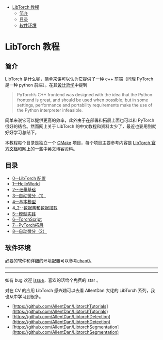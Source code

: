 - [LibTorch 教程](#libtorch-教程)
  - [简介](#简介)
  - [目录](#目录)
  - [软件环境](#软件环境)


#  LibTorch 教程 

## 简介

LibTorch 是什么呢，简单来讲可以认为它提供了一种 c++ 前端（同理 PyTorch 是一种 python 前端）。在其[设计哲学](https://pytorch.org/cppdocs/frontend.html#philosophy)中提到

> PyTorch’s C++ frontend was designed with the idea that the Python frontend is great, and should be used when possible; but in some settings, performance and portability requirements make the use of the Python interpreter infeasible. 

简单来说它可以提供更高的效率，此外由于在部署和拓展上面也可以和 PyTorch 很好的结合。然而网上关于 LibTorch 的中文教程和资料太少了，最近也要用到就好好学习总结下。

本教程每个目录是独立一个 [CMake](https://cmake.org/) 项目，每个项目主要参考内容是 [LibTorch 官方文档](https://pytorch.org/cppdocs/)和网上的一些中英文博客资料。


## 目录
* [0--LibTorch 配置](./chap0/)
* [1--HelloWorld](./chap1/)
* [2--张量基础](./chap2/)
* [3--自动微分（1）](./chap3/)
* [4--基本模型](./chap4/)
* [4_2--数据集和数据加载](./chap4_2/)
* [5--模型实践](./chap5/)
* [6--TorchScript](./chap6/)
* [7--PyTorch拓展](./chap7/)
* [8--自动微分（2）](./chap8/)
  

## 软件环境

必要的软件和详细的环境配置可以参考[chap0](./chap0/)。


----------------
----------------

如有 bug 欢迎 [issue](https://github.com/clearhanhui/LearnLibTorch/issues)，喜欢的话给个免费的 star 。

对在 CV 的应用 LibTorch 感兴趣可以去看 AllentDan 大佬的 LibTorch 系列，我也从中学习到很多。
* [https://github.com/AllentDan/LibtorchTutorials](https://github.com/AllentDan/LibtorchTutorials)
* [https://github.com/AllentDan/LibtorchDetection](https://github.com/AllentDan/LibtorchDetection)
* [https://github.com/AllentDan/LibtorchSegmentation](https://github.com/AllentDan/LibtorchSegmentation)

